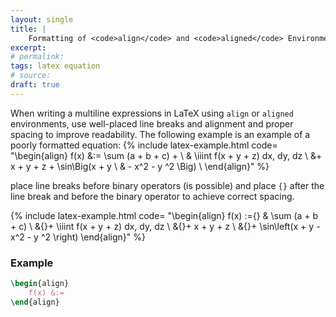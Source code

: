 ```yaml
---
layout: single
title: |
    Formatting of <code>align</code> and <code>aligned</code> Environments
excerpt: 
# permalink: 
tags: latex equation
# source: 
draft: true
---
```

<!-- In Latex, the `align` and `aligned` envio -->
When writing a multiline expressions in LaTeX using `align` or `aligned` environments, use well-placed line breaks and alignment and proper spacing to improve readability.
The following example is an example of a poorly formatted equation:
{% include latex-example.html code=
"\begin{align}
    f(x) 
    &:= \sum (a + b + c) + \\
    & \iiint f(x + y + z) dx\, dy\, dz \\
    &+ x + y + z +  \sin\Big(x + y \\ 
    & - x^2 - y ^2 \Big) \\ 
\end{align}" %}

place line breaks before binary operators (is possible) and place `{}` after the line break and before the binary operator to achieve correct spacing.

{% include latex-example.html code=
"\begin{align}
    f(x) :={} & \sum (a + b + c) \\ 
    &{}+ \iiint f(x + y + z) dx\, dy\, dz \\
    &{}+ x + y + z \\
    &{}+ \sin\left(x + y - x^2 - y ^2 \right)
\end{align}" %}



### Example
```latex
\begin{align}
    f(x) &:= 
\end{align}
```